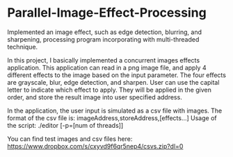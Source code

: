 # Parallel-Image-Effect-Processing
Implemented an image effect, such as edge detection, blurring, and sharpening, processing program incorporating with multi-threaded technique.


In this project, I basically implemented a concurrent images effects application. This application can read in a png image file, and apply 4 different effects to the image based on the input parameter. The four effects are grayscale, blur, edge detection, and sharpen. User can use the capital letter to indicate which effect to apply. They will be applied in the given order, and store the result image into user specified address.


In the application, the user input is simulated as a csv file with images. The format of the csv file is: imageAddress,storeAddress,[effects...]
Usage of the script:
./editor [-p=[num of threads]] <csv file>

You can find test images and csv files here:
    https://www.dropbox.com/s/cxyvd9f6qr5nep4/csvs.zip?dl=0
